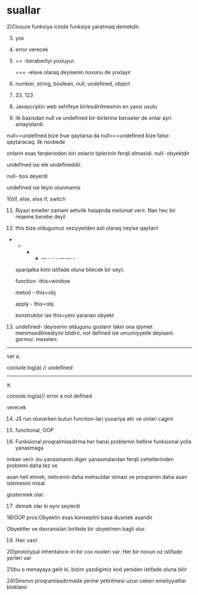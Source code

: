 # suallar
 

2)Closure funksiya icinde funksiya yaratmaq demekdir.

3) yox

4) error verecek

5) == -beraberliyi yoxluyur.

   === -elave olaraq deyisenin novunu de yoxlayir
6) number, string, boolean, null, undefined, object

7) 33, 123

8) Javascriptin web sehifeye birlesdirilmesinin en yaxsi usulu

9) ilk baxisdan null ve undefined bir-birlerine benseler de onlar ayri anlayislardi.

null==undefined bize true qaytarsa da null===undefined bize false qaytaracaq. ilk novbede 

onlarin esas ferqlerinden biri onlarin tiplerinin ferqli olmasidi. null- obyektdir

undefined ise ele undefineddir.

null- bos deyerdi

undefined ise teyin olunmamis

10)if, else, else if, switch

11) Riyazi emeller zamani sehvlik haqqinda melumat verir. Nan hec bir reqeme berebe deyil

12) this bize oldugumuz veziyyetden asli olaraq neyise qaytarir 
- - - - — - - - —  — -

   sparqalka kimi istifade oluna bilecek bir sey):

  
  
    function- this=window

    metod - this=obj

    apply - this=obj

    konstruktor ise this=yeni yaranan obyekt

13) undefined- deyisenin oldugunu gosterir lakin ona qiymet menimsedilmediyini bildirir.
not defined ise umumiyyetle deyiseni gormur. meselen:

--------

var a;

console.log(a) // undefined

----------

a;

console.log(a)// error a not defined 




verecek

14) JS run olunarken butun function-lari yuxariya atir ve onlari cagirir

15) functional, OOP

16) Funksional proqralmlasdirma her hansi problemin helline funksional yolla yanasmaga

imkan verir. bu yanasmanin diger yanasmalardan ferqli cehetlerinden problemi daha tez ve

asan hell etmek, neticenin daha mehsuldar olmasi ve proqramin daha asan islemesini misal 

gostermek olar.

17) demek olar ki eyni seylerdi

18)OOP pros:Obyektin esas konseptini basa dusmek asandir 

Obyektler ve davranislari birlikde bir obyektnen bagli olur.

19) Hec vaxt

20)prototypal inheritance-in bir cox novleri var. Her bir novun oz istifade yerleri var

21)bu o menayaya gelir ki, bizim yazdigimiz kod yeniden istifade oluna bilir

24)Sinxron proqramlasdirmada yerine yetirilmesi uzun ceken emeliyyatllar bloklanir
